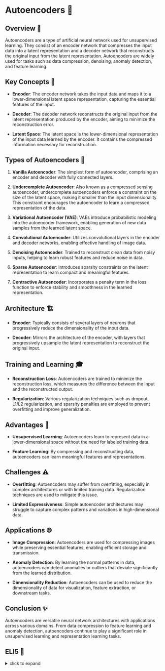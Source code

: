 # Autoencoders 🤖

## Overview 🌟

Autoencoders are a type of artificial neural network used for unsupervised learning. They consist of an encoder network that compresses the input data into a latent representation and a decoder network that reconstructs the original input from the latent representation. Autoencoders are widely used for tasks such as data compression, denoising, anomaly detection, and feature learning.

## Key Concepts 🔑

- **Encoder**: The encoder network takes the input data and maps it to a lower-dimensional latent space representation, capturing the essential features of the input.

- **Decoder**: The decoder network reconstructs the original input from the latent representation produced by the encoder, aiming to minimize the reconstruction error.

- **Latent Space**: The latent space is the lower-dimensional representation of the input data learned by the encoder. It contains the compressed information necessary for reconstruction.

## Types of Autoencoders 🔄

1. **Vanilla Autoencoder**: The simplest form of autoencoder, comprising an encoder and decoder with fully connected layers.

2. **Undercomplete Autoencoder**: Also known as a compressed sensing autoencoder, undercomplete autoencoders enforce a constraint on the size of the latent space, making it smaller than the input dimensionality. This constraint encourages the autoencoder to learn a compressed representation of the data.

3. **Variational Autoencoder (VAE)**: VAEs introduce probabilistic modeling into the autoencoder framework, enabling generation of new data samples from the learned latent space.

4. **Convolutional Autoencoder**: Utilizes convolutional layers in the encoder and decoder networks, enabling effective handling of image data.

5. **Denoising Autoencoder**: Trained to reconstruct clean data from noisy inputs, helping to learn robust features and reduce noise in data.

6. **Sparse Autoencoder**: Introduces sparsity constraints on the latent representation to learn compact and meaningful features.

7. **Contractive Autoencoder**: Incorporates a penalty term in the loss function to enforce stability and smoothness in the learned representation.

## Architecture 🏗️

- **Encoder**: Typically consists of several layers of neurons that progressively reduce the dimensionality of the input data.

- **Decoder**: Mirrors the architecture of the encoder, with layers that progressively upsample the latent representation to reconstruct the original input.

## Training and Learning 🎓

- **Reconstruction Loss**: Autoencoders are trained to minimize the reconstruction loss, which measures the difference between the input and the reconstructed output.

- **Regularization**: Various regularization techniques such as dropout, L1/L2 regularization, and sparsity penalties are employed to prevent overfitting and improve generalization.

## Advantages 🌈

- **Unsupervised Learning**: Autoencoders learn to represent data in a lower-dimensional space without the need for labeled training data.

- **Feature Learning**: By compressing and reconstructing data, autoencoders can learn meaningful features and representations.

## Challenges ⚠️

- **Overfitting**: Autoencoders may suffer from overfitting, especially in complex architectures or with limited training data. Regularization techniques are used to mitigate this issue.

- **Limited Expressiveness**: Simple autoencoder architectures may struggle to capture complex patterns and variations in high-dimensional data.

## Applications 🌐

- **Image Compression**: Autoencoders are used for compressing images while preserving essential features, enabling efficient storage and transmission.

- **Anomaly Detection**: By learning the normal patterns in data, autoencoders can detect anomalies or outliers that deviate significantly from the learned distribution.

- **Dimensionality Reduction**: Autoencoders can be used to reduce the dimensionality of data for visualization, feature extraction, or downstream tasks.

## Conclusion ✨

Autoencoders are versatile neural network architectures with applications across various domains. From data compression to feature learning and anomaly detection, autoencoders continue to play a significant role in unsupervised learning and representation learning tasks.

## ELI5 🧒

<details>
  <summary>click to expand</summary>
  
  ## Simple Understanding
  Imagine you have a magical shrink ray that can turn big toys into small toys and vice versa. Autoencoders are like this shrink ray, but for data! They take big pieces of data, squish them down into tiny pieces, and then try to blow them back up to the original size.

  ## Shrink Ray with Autoencoders 🚀🔍

  1. **Shrinking Data**: The autoencoder starts by looking at a big piece of data, like a picture of a dog. It then squishes the picture down into a tiny version, capturing the most important details.

  2. **Blowing It Back Up**: Once the data is tiny, the autoencoder tries to blow it back up to the original size, using only the tiny version as a guide. Sometimes it gets it just right, and sometimes it's a little off.

  3. **Checking the Result**: After blowing up the tiny data, the autoencoder compares it to the original picture of the dog. If it looks almost the same, the autoencoder did a good job. If not, it goes back to the drawing board and tries again.

  ## Magic of Autoencoders ✨🔮

  1. **Data Compression**: Autoencoders help us store and transmit data more efficiently by squeezing out unnecessary details while preserving the important stuff.

  2. **Feature Learning**: By learning to compress and reconstruct data, autoencoders can discover hidden patterns and features that are useful for understanding the data.

  ## Test time 📄🖋
  
  Now, let's see if you got the concept right! Here are a few easy multiple-choice questions, pick the right answer:
  
  1. What is the primary purpose of autoencoders in machine learning?
   - [ ] A. Sorting numbers in ascending order.
   - [ ] B. Clustering data points into groups.
   - [ ] C. Learning meaningful representations from data.

  <details>
    <summary>Click to reveal the correct answer and explanation</summary>

     > **Correct Answer:** C. Learning meaningful representations from data.
     > 
     > **Explanation:** Autoencoders are used to learn compressed representations of data, capturing essential features and patterns without requiring labeled training examples.
  </details>
  
  2. How does an autoencoder reconstruct the original input from the compressed representation?
   - [ ] A. By discarding unnecessary information.
   - [ ] B. By using a magical shrink ray.
   - [ ] C. By blowing up the compressed data while preserving important details.

  <details>
    <summary>Click to reveal the correct answer and explanation</summary>

     > **Correct Answer:** C. By blowing up the compressed data while preserving important details.
     > 
     > **Explanation:** The decoder network in an autoencoder tries to reconstruct the original input from the compressed representation, aiming to preserve important details and features.
  </details>
  
  3. What is a common challenge faced by autoencoders during training?
   - [ ] A. Underfitting due to excessive model complexity.
   - [ ] B. Overfitting when the model captures noise instead of meaningful patterns.
   - [ ] C. Gradient explosion leading to unstable training.

  <details>
    <summary>Click to reveal the correct answer and explanation</summary>

     > **Correct Answer:** B. Overfitting when the model captures noise instead of meaningful patterns.
     > 
     > **Explanation:** Overfitting occurs when autoencoders learn to reconstruct noise instead of meaningful features, leading to poor generalization on unseen data.
  </details>
The questions are quite simple and beginner-friendly. Unfortunately, if you miss even one right, I recommend you focus and go through the concept again. 

<h2 align= 'center'><b><font size = "10"> Happy learning! ☺ <font></b></h2>
